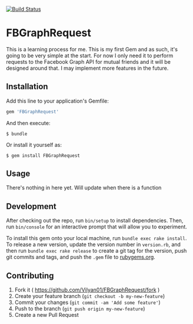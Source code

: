 [![Build Status](https://travis-ci.org/Vilyan01/FBGraphRequest.svg?branch=features%2Fclient)](https://travis-ci.org/Vilyan01/FBGraphRequest)

# FBGraphRequest

This is a learning process for me.  This is my first Gem and as such, it's going to be very simple at the start.  For now I only need it to perform requests to the Facebook Graph API for mutual friends and it will be designed around that.  I may implement more features in the future.

## Installation

Add this line to your application's Gemfile:

```ruby
gem 'FBGraphRequest'
```

And then execute:

    $ bundle

Or install it yourself as:

    $ gem install FBGraphRequest

## Usage

There's nothing in here yet.  Will update when there is a function

## Development

After checking out the repo, run `bin/setup` to install dependencies. Then, run `bin/console` for an interactive prompt that will allow you to experiment. 

To install this gem onto your local machine, run `bundle exec rake install`. To release a new version, update the version number in `version.rb`, and then run `bundle exec rake release` to create a git tag for the version, push git commits and tags, and push the `.gem` file to [rubygems.org](https://rubygems.org).

## Contributing

1. Fork it ( https://github.com/Vilyan01/FBGraphRequest/fork )
2. Create your feature branch (`git checkout -b my-new-feature`)
3. Commit your changes (`git commit -am 'Add some feature'`)
4. Push to the branch (`git push origin my-new-feature`)
5. Create a new Pull Request
